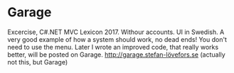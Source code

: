 # Garage
Excercise, C#.NET MVC Lexicon 2017. Withour accounts. UI in Swedish.
A very good example of how a system should work, no dead ends!
You don't need to use the menu.
Later I wrote an improved code, that really works better, will be posted on Garage.
http://garage.stefan-lövefors.se (actually not this, but Garage)


